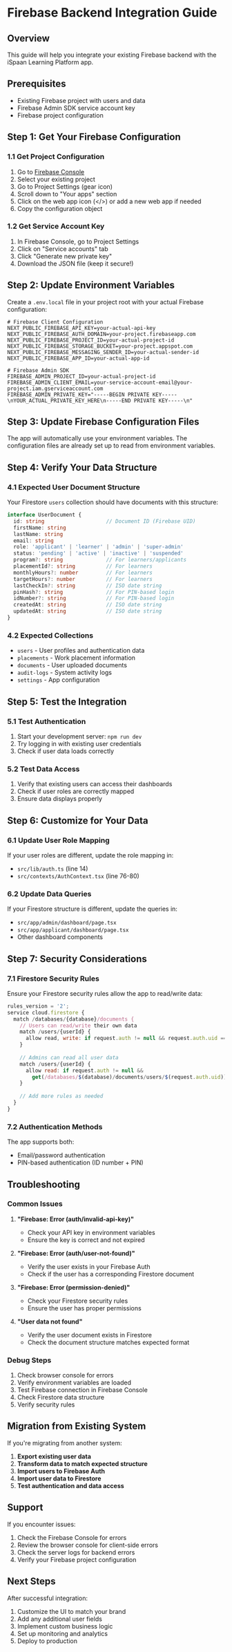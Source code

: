 # Firebase Backend Integration Guide

## Overview
This guide will help you integrate your existing Firebase backend with the iSpaan Learning Platform app.

## Prerequisites
- Existing Firebase project with users and data
- Firebase Admin SDK service account key
- Firebase project configuration

## Step 1: Get Your Firebase Configuration

### 1.1 Get Project Configuration
1. Go to [Firebase Console](https://console.firebase.google.com/)
2. Select your existing project
3. Go to Project Settings (gear icon)
4. Scroll down to "Your apps" section
5. Click on the web app icon (</>) or add a new web app if needed
6. Copy the configuration object

### 1.2 Get Service Account Key
1. In Firebase Console, go to Project Settings
2. Click on "Service accounts" tab
3. Click "Generate new private key"
4. Download the JSON file (keep it secure!)

## Step 2: Update Environment Variables

Create a `.env.local` file in your project root with your actual Firebase configuration:

```env
# Firebase Client Configuration
NEXT_PUBLIC_FIREBASE_API_KEY=your-actual-api-key
NEXT_PUBLIC_FIREBASE_AUTH_DOMAIN=your-project.firebaseapp.com
NEXT_PUBLIC_FIREBASE_PROJECT_ID=your-actual-project-id
NEXT_PUBLIC_FIREBASE_STORAGE_BUCKET=your-project.appspot.com
NEXT_PUBLIC_FIREBASE_MESSAGING_SENDER_ID=your-actual-sender-id
NEXT_PUBLIC_FIREBASE_APP_ID=your-actual-app-id

# Firebase Admin SDK
FIREBASE_ADMIN_PROJECT_ID=your-actual-project-id
FIREBASE_ADMIN_CLIENT_EMAIL=your-service-account-email@your-project.iam.gserviceaccount.com
FIREBASE_ADMIN_PRIVATE_KEY="-----BEGIN PRIVATE KEY-----\nYOUR_ACTUAL_PRIVATE_KEY_HERE\n-----END PRIVATE KEY-----\n"
```

## Step 3: Update Firebase Configuration Files

The app will automatically use your environment variables. The configuration files are already set up to read from environment variables.

## Step 4: Verify Your Data Structure

### 4.1 Expected User Document Structure
Your Firestore `users` collection should have documents with this structure:

```typescript
interface UserDocument {
  id: string                    // Document ID (Firebase UID)
  firstName: string
  lastName: string
  email: string
  role: 'applicant' | 'learner' | 'admin' | 'super-admin'
  status: 'pending' | 'active' | 'inactive' | 'suspended'
  program?: string              // For learners/applicants
  placementId?: string          // For learners
  monthlyHours?: number         // For learners
  targetHours?: number          // For learners
  lastCheckIn?: string          // ISO date string
  pinHash?: string              // For PIN-based login
  idNumber?: string             // For PIN-based login
  createdAt: string             // ISO date string
  updatedAt: string             // ISO date string
}
```

### 4.2 Expected Collections
- `users` - User profiles and authentication data
- `placements` - Work placement information
- `documents` - User uploaded documents
- `audit-logs` - System activity logs
- `settings` - App configuration

## Step 5: Test the Integration

### 5.1 Test Authentication
1. Start your development server: `npm run dev`
2. Try logging in with existing user credentials
3. Check if user data loads correctly

### 5.2 Test Data Access
1. Verify that existing users can access their dashboards
2. Check if user roles are correctly mapped
3. Ensure data displays properly

## Step 6: Customize for Your Data

### 6.1 Update User Role Mapping
If your user roles are different, update the role mapping in:
- `src/lib/auth.ts` (line 14)
- `src/contexts/AuthContext.tsx` (line 76-80)

### 6.2 Update Data Queries
If your Firestore structure is different, update the queries in:
- `src/app/admin/dashboard/page.tsx`
- `src/app/applicant/dashboard/page.tsx`
- Other dashboard components

## Step 7: Security Considerations

### 7.1 Firestore Security Rules
Ensure your Firestore security rules allow the app to read/write data:

```javascript
rules_version = '2';
service cloud.firestore {
  match /databases/{database}/documents {
    // Users can read/write their own data
    match /users/{userId} {
      allow read, write: if request.auth != null && request.auth.uid == userId;
    }
    
    // Admins can read all user data
    match /users/{userId} {
      allow read: if request.auth != null && 
        get(/databases/$(database)/documents/users/$(request.auth.uid)).data.role in ['admin', 'super-admin'];
    }
    
    // Add more rules as needed
  }
}
```

### 7.2 Authentication Methods
The app supports both:
- Email/password authentication
- PIN-based authentication (ID number + PIN)

## Troubleshooting

### Common Issues

1. **"Firebase: Error (auth/invalid-api-key)"**
   - Check your API key in environment variables
   - Ensure the key is correct and not expired

2. **"Firebase: Error (auth/user-not-found)"**
   - Verify the user exists in your Firebase Auth
   - Check if the user has a corresponding Firestore document

3. **"Firebase: Error (permission-denied)"**
   - Check your Firestore security rules
   - Ensure the user has proper permissions

4. **"User data not found"**
   - Verify the user document exists in Firestore
   - Check the document structure matches expected format

### Debug Steps

1. Check browser console for errors
2. Verify environment variables are loaded
3. Test Firebase connection in Firebase Console
4. Check Firestore data structure
5. Verify security rules

## Migration from Existing System

If you're migrating from another system:

1. **Export existing user data**
2. **Transform data to match expected structure**
3. **Import users to Firebase Auth**
4. **Import user data to Firestore**
5. **Test authentication and data access**

## Support

If you encounter issues:
1. Check the Firebase Console for errors
2. Review the browser console for client-side errors
3. Check the server logs for backend errors
4. Verify your Firebase project configuration

## Next Steps

After successful integration:
1. Customize the UI to match your brand
2. Add any additional user fields
3. Implement custom business logic
4. Set up monitoring and analytics
5. Deploy to production










